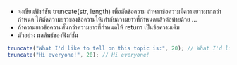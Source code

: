 - จงเขียนฟังก์ชัน truncate(str, length) เพื่อตัดข้อความ ถ้าหากข้อความมีความยาวมากกว่ากำหนด ให้ตัดความยาวของข้อความให้เท่ากับความยาวที่กำหนดแล้วต่อท้ายด้วย …
- ถ้าความยาวข้อความสั้นกว่าความยาวที่กำหนดให้ return เป็นข้อความเดิม
- ตัวอย่าง ผลลัพธ์ของฟังก์ชัน


```js
truncate("What I'd like to tell on this topic is:", 20); // What I'd like to tel…
truncate("Hi everyone!", 20); // Hi everyone!
```